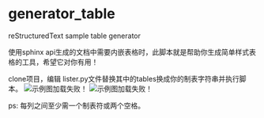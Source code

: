 # generator_table
reStructuredText sample table generator

使用sphinx api生成的文档中需要内嵌表格时，此脚本就是帮助你生成简单样式表格的工具，希望它对你有用！

clone项目，编辑 lister.py文件替换其中的tables换成你的制表字符串并执行脚本。
![示例图加载失败！](https://github.com/kuingsamlee/generator_table/blob/master/images/exec.jpg)
![示例图加载失败！](https://github.com/kuingsamlee/generator_table/blob/master/images/lister.jpg)

ps: 每列之间至少需一个制表符或两个空格。
